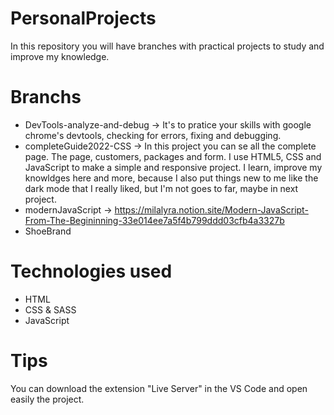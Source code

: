 # PersonalProjects 
In this repository you will have branches with practical projects to study and improve my knowledge.


# Branchs
* DevTools-analyze-and-debug -> It's to pratice your skills with google chrome's devtools, checking for errors, fixing and debugging.
* completeGuide2022-CSS -> In this project you can se all the complete page. The page, customers, packages and form. I use HTML5, CSS and JavaScript to make a simple and responsive project. I learn, improve my knowldges here and more, because I also put things new to me like the dark mode that I really liked, but I'm not goes to far, maybe in next project.
* modernJavaScript -> https://milalyra.notion.site/Modern-JavaScript-From-The-Begininning-33e014ee7a5f4b799ddd03cfb4a3327b
* ShoeBrand

# Technologies used
- HTML
- CSS & SASS
- JavaScript

# Tips 
You can download the extension "Live Server" in the VS Code and open easily the project.
